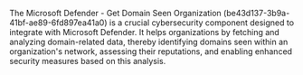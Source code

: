 The Microsoft Defender - Get Domain Seen Organization (be43d137-3b9a-41bf-ae89-6fd897ea41a0) is a crucial cybersecurity component designed to integrate with Microsoft Defender. It helps organizations by fetching and analyzing domain-related data, thereby identifying domains seen within an organization's network, assessing their reputations, and enabling enhanced security measures based on this analysis.

